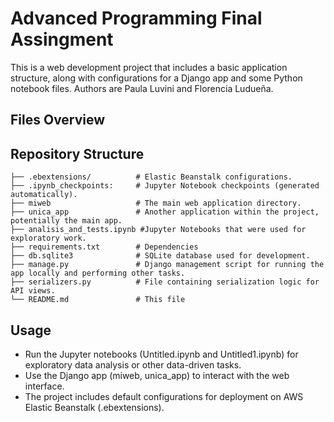 # Advanced Programming Final Assingment

This is a web development project that includes a basic application structure, along with configurations for a Django app and some Python notebook files. Authors are Paula Luvini and Florencia Ludueña.

## Files Overview
## Repository Structure
```
├── .ebextensions/          # Elastic Beanstalk configurations.
├── .ipynb_checkpoints:     # Jupyter Notebook checkpoints (generated automatically).
├── miweb                   # The main web application directory.
├── unica_app               # Another application within the project, potentially the main app.
├── analisis_and_tests.ipynb #Jupyter Notebooks that were used for exploratory work.
├── requirements.txt        # Dependencies
├── db.sqlite3              # SQLite database used for development.
├── manage.py               # Django management script for running the app locally and performing other tasks.
├── serializers.py          # File containing serialization logic for API views.
└── README.md               # This file
```

## Usage
- Run the Jupyter notebooks (Untitled.ipynb and Untitled1.ipynb) for exploratory data analysis or other data-driven tasks.
- Use the Django app (miweb, unica_app) to interact with the web interface.
- The project includes default configurations for deployment on AWS Elastic Beanstalk (.ebextensions).
